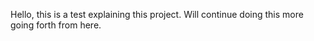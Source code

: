 Hello, this is a test explaining this project. Will continue doing this more going forth from here. 
